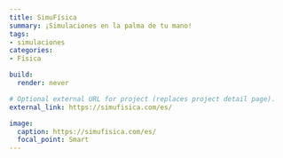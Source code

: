 ```yaml
---
title: SimuFísica
summary: ¡Simulaciones en la palma de tu mano!
tags:
- simulaciones
categories:
- Física

build:
  render: never

# Optional external URL for project (replaces project detail page).
external_link: https://simufisica.com/es/

image:
  caption: https://simufisica.com/es/
  focal_point: Smart
---
```

